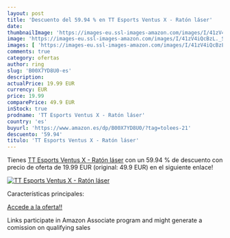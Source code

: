 ```yaml
---
layout: post
title: 'Descuento del 59.94 % en TT Esports Ventus X - Ratón láser'
date: 
thumbnailImage: 'https://images-eu.ssl-images-amazon.com/images/I/41zV4iQcBzL._SL200_.jpg'
image: 'https://images-eu.ssl-images-amazon.com/images/I/41zV4iQcBzL._SL200_.jpg'
images: [ 'https://images-eu.ssl-images-amazon.com/images/I/41zV4iQcBzL._SL200_.jpg' ]
comments: true
category: ofertas
author: ring
slug: 'B00X7YD8U0-es'
description:
actualPrice: 19.99 EUR
currency: EUR
price: 19.99
comparePrice: 49.9 EUR
inStock: true
prodname: 'TT Esports Ventus X - Ratón láser'
country: 'es'
buyurl: 'https://www.amazon.es/dp/B00X7YD8U0/?tag=tolees-21'
descuento: '59.94'
titulo: 'TT Esports Ventus X - Ratón láser'
---
```


Tienes [TT Esports Ventus X - Ratón láser](https://www.amazon.es/dp/B00X7YD8U0/?tag=tolees-21) con un 59.94 % de descuento con precio de oferta de 19.99 EUR (original: 49.9 EUR) en el siguiente enlace!

[![TT Esports Ventus X - Ratón láser](https://images-eu.ssl-images-amazon.com/images/I/41zV4iQcBzL._SL200_.jpg)](https://www.amazon.es/dp/B00X7YD8U0/?tag=tolees-21)

Características principales:


[Accede a la oferta!!](https://www.amazon.es/dp/B00X7YD8U0/?tag=tolees-21)

Links participate in Amazon Associate program and might generate a comission on qualifying sales


